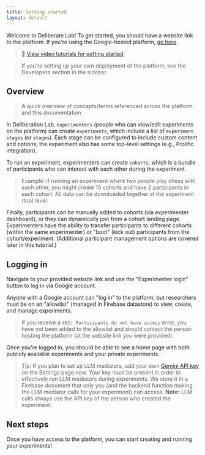 ```yaml
---
title: Getting started
layout: default
---
```


Welcome to Deliberate Lab! To get started, you should have a website
link to the platform. If you're using the Google-hosted platform,
[go here](https://deliberate-lab.appspot.com/). 

> 🎥 [View video tutorials for getting started](https://www.youtube.com/playlist?list=PLpC76pxkGLrBb5R7NViRloBzUkn8UQbr0)

> If you're setting up your own deployment of the platform,
see the Developers section in the sidebar.

## Overview

> A quick overview of concepts/terms referenced across the platform
and this documentation

In Deliberation Lab, `experimenters` (people who can view/edit experiments
on the platform) can create `experiments`, which include a list of
`experiment stages` (or `stages`). Each stage can be configured to include
custom content and options; the experiment also has some top-level settings
(e.g., Prolific integration).

<!-- TODO: Add screenshot -->

To run an experiment, experimenters can create `cohorts`, which is a
bundle of participants who can interact with each other during the experiment.

> Example: if running an experiment where two people play chess with each
other, you might create 10 cohorts and have 2 participants in each cohort.
All data can be downloaded together at the experiment (top) level.

Finally, participants can be manually added to cohorts (via experimenter
dashboard), or they can dynamically join from a cohort landing page.
Experimenters have the ability to transfer participants to different cohorts
(within the same experimenter) or "boot" (kick out) participants from
the cohort/experiment. (Additional participant management options
are covered later in this tutorial.)

## Logging in

Navigate to your provided website link and use the "Experimenter login"
button to log in via Google account.

Anyone with a Google account can "log in" to the platform, but researchers
must be on an "allowlist" (managed in Firebase datastore) to view, create, and
manage experiments.

> If you receive a `403: Participants do not have access`
error, you have not been added to the allowlist and should contact
the person hosting the platform (at the website link you were provided).

Once you're logged in, you should be able to see a home page with
both publicly available experiments and your private experiments.

> Tip: If you plan to set up LLM mediators, add your own
[Gemini API key](https://ai.google.dev/gemini-api/docs/api-key)
on the Settings page now. Your key must be present in order to effectively
run LLM mediators during experiments. We store it in a Firebase document
that only you (and the backend function making the LLM mediator calls
for your experiment) can access. **Note:** LLM calls always use the API key
of the person who created the experiment.

## Next steps
Once you have access to the platform, you can start creating and running
your experiments!
